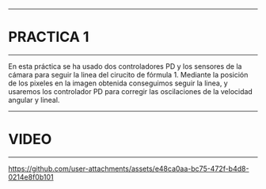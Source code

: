 ----
# PRACTICA 1
----
En esta práctica se ha usado dos controladores PD y los sensores de la cámara para seguir la linea del cirucito de fórmula 1.
Mediante la posición de los pixeles en la imagen obtenida conseguimos seguir la linea, y usaremos los controlador PD para corregir las oscilaciones de la velocidad angular y lineal.

----
# VIDEO
----



https://github.com/user-attachments/assets/e48ca0aa-bc75-472f-b4d8-0214e8f0b101

